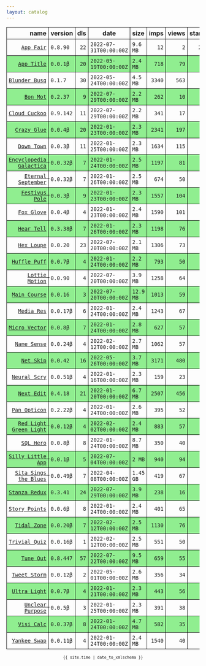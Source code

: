 ```yaml
---
layout: catalog
---
```


<style>
table {
    border-collapse: collapse;
}

td, th {
    border: 1px solid black;
    white-space: nowrap;
}

th, td {
    padding: 5px;
}

tr:nth-child(even) {
    background-color: Lightgreen;
}
</style>

| name | version | dls | date | size | imps | views | stars | issues | category |
| ---: | :------ | --: | ---- | :--- | ---: | ----: | -----:| -----: | :------- |
| [``App Fair``](https://appfair.app) | ``0.8.90`` | `22` | `2022-07-31T00:00:00Z` | `9.6 MB` | `12` | `2` | `25` | [``5``](https://github.com/App-Fair/App/issues) |  |
| [``App Title``](https://App-Title.github.io/App/) | ``0.0.1β`` | `20` | `2022-05-19T00:00:00Z` | `2.4 MB` | `718` | `79` | `0` | `0` |  |
| [``Blunder Busq``](https://www.blunderbusq.app) | ``0.1.7`` | `30` | `2022-05-24T00:00:00Z` | `4.5 MB` | `3340` | `563` | `1` | `0` |  |
| [``Bon Mot``](https://Bon-Mot.github.io/App/) | ``0.2.37`` | `9` | `2022-07-29T00:00:00Z` | `2.2 MB` | `262` | `10` | `1` | `0` |  |
| [``Cloud Cuckoo``](https://Cloud-Cuckoo.github.io/App/) | ``0.9.142`` | `11` | `2022-07-29T00:00:00Z` | `2.2 MB` | `341` | `17` | `1` | `0` |  |
| [``Crazy Glue``](https://Crazy-Glue.github.io/App/) | ``0.0.4β`` | `20` | `2022-01-23T00:00:00Z` | `2.3 MB` | `2341` | `197` | `0` | `0` |  |
| [``Down Town``](https://Down-Town.github.io/App/) | ``0.0.3β`` | `11` | `2022-01-25T00:00:00Z` | `2.3 MB` | `1634` | `115` | `0` | `0` |  |
| [``Encyclopedia Galactica``](https://Encyclopedia-Galactica.github.io/App/) | ``0.0.32β`` | `7` | `2022-01-24T00:00:00Z` | `2.5 MB` | `1197` | `81` | `0` | `0` |  |
| [``Eternal September``](https://Eternal-September.github.io/App/) | ``0.0.32β`` | `7` | `2022-01-26T00:00:00Z` | `2.5 MB` | `674` | `50` | `0` | `0` |  |
| [``Festivus Pole``](https://Festivus-Pole.github.io/App/) | ``0.0.3β`` | `9` | `2022-01-23T00:00:00Z` | `2.3 MB` | `1557` | `104` | `0` | `0` |  |
| [``Fox Glove``](https://Fox-Glove.github.io/App/) | ``0.0.4β`` | `4` | `2022-01-23T00:00:00Z` | `2.4 MB` | `1590` | `101` | `0` | `0` |  |
| [``Hear Tell``](https://Hear-Tell.github.io/App/) | ``0.3.38β`` | `7` | `2022-01-26T00:00:00Z` | `2.3 MB` | `1198` | `76` | `0` | `0` |  |
| [``Hex Loupe``](https://Hex-Loupe.github.io/App/) | ``0.0.20`` | `23` | `2022-07-20T00:00:00Z` | `2.1 MB` | `1306` | `73` | `0` | `0` |  |
| [``Huffle Puff``](https://Huffle-Puff.github.io/App/) | ``0.0.7β`` | `4` | `2022-01-24T00:00:00Z` | `2.2 MB` | `793` | `50` | `0` | `0` |  |
| [``Lottie Motion``](https://Lottie-Motion.github.io/App/) | ``0.0.90`` | `4` | `2022-07-20T00:00:00Z` | `3.9 MB` | `1258` | `64` | `0` | `0` |  |
| [``Main Course``](https://Main-Course.github.io/App/) | ``0.0.16`` | `3` | `2022-07-20T00:00:00Z` | `12.9 MB` | `1013` | `59` | `0` | `0` |  |
| [``Media Res``](https://Media-Res.github.io/App/) | ``0.0.17β`` | `6` | `2022-01-24T00:00:00Z` | `2.4 MB` | `1243` | `67` | `0` | `0` |  |
| [``Micro Vector``](https://Micro-Vector.github.io/App/) | ``0.0.8β`` | `7` | `2022-01-24T00:00:00Z` | `2.8 MB` | `627` | `57` | `0` | `0` |  |
| [``Name Sense``](https://Name-Sense.github.io/App/) | ``0.0.24β`` | `4` | `2022-02-12T00:00:00Z` | `2.7 MB` | `1062` | `57` | `0` | `0` |  |
| [``Net Skip``](https://Net-Skip.github.io/App/) | ``0.0.42`` | `16` | `2022-05-26T00:00:00Z` | `3.7 MB` | `3171` | `480` | `0` | `0` |  |
| [``Neural Scry``](https://Neural-Scry.github.io/App/) | ``0.0.51β`` | `4` | `2022-01-16T00:00:00Z` | `2.3 MB` | `159` | `23` | `0` | `0` |  |
| [``Next Edit``](https://Next-Edit.github.io/App/) | ``0.4.18`` | `21` | `2022-01-20T00:00:00Z` | `6.7 MB` | `2507` | `456` | `0` | `0` |  |
| [``Pan Opticon``](https://Pan-Opticon.github.io/App/) | ``0.2.22β`` | `4` | `2022-01-24T00:00:00Z` | `2.6 MB` | `395` | `52` | `0` | `0` |  |
| [``Red Light Green Light``](https://Red-Light-Green-Light.github.io/App/) | ``0.0.12β`` | `4` | `2022-02-02T00:00:00Z` | `2.4 MB` | `883` | `57` | `0` | `0` |  |
| [``SQL Hero``](https://SQL-Hero.github.io/App/) | ``0.0.8β`` | `8` | `2022-01-24T00:00:00Z` | `8.7 MB` | `350` | `40` | `0` | `0` |  |
| [``Silly Little App``](https://Silly-Little-App.github.io/App/) | ``0.0.1β`` | `5` | `2022-07-04T00:00:00Z` | `2 MB` | `940` | `94` | `0` | `0` |  |
| [``Sita Sings the Blues``](https://Sita-Sings-the-Blues.github.io/App/) | ``0.0.49β`` | `7` | `2022-04-08T00:00:00Z` | `1.45 GB` | `419` | `67` | `0` | `0` |  |
| [``Stanza Redux``](https://Stanza-Redux.github.io/App/) | ``0.3.41`` | `24` | `2022-07-29T00:00:00Z` | `3.9 MB` | `238` | `16` | `1` | `0` |  |
| [``Story Points``](https://Story-Points.github.io/App/) | ``0.0.6β`` | `8` | `2022-01-24T00:00:00Z` | `2.4 MB` | `401` | `65` | `0` | `0` |  |
| [``Tidal Zone``](https://Tidal-Zone.github.io/App/) | ``0.0.20β`` | `7` | `2022-02-12T00:00:00Z` | `2.5 MB` | `1130` | `76` | `0` | `0` |  |
| [``Trivial Quiz``](https://Trivial-Quiz.github.io/App/) | ``0.0.16β`` | `1` | `2022-02-12T00:00:00Z` | `2.5 MB` | `551` | `50` | `0` | `0` |  |
| [``Tune Out``](https://Tune-Out.github.io/App/) | ``0.8.447`` | `57` | `2022-07-22T00:00:00Z` | `9.5 MB` | `659` | `55` | `1` | `0` |  |
| [``Tweet Storm``](https://Tweet-Storm.github.io/App/) | ``0.0.12β`` | `2` | `2022-05-01T00:00:00Z` | `2.6 MB` | `356` | `34` | `0` | `0` |  |
| [``Ultra Light``](https://Ultra-Light.github.io/App/) | ``0.0.7β`` | `4` | `2022-01-21T00:00:00Z` | `2.3 MB` | `443` | `56` | `0` | `0` |  |
| [``Unclear Purpose``](https://Unclear-Purpose.github.io/App/) | ``0.0.5β`` | `3` | `2022-01-25T00:00:00Z` | `2.3 MB` | `391` | `38` | `0` | `0` |  |
| [``Visi Calc``](https://Visi-Calc.github.io/App/) | ``0.0.37β`` | `8` | `2022-01-24T00:00:00Z` | `4.7 MB` | `582` | `35` | `0` | `0` |  |
| [``Yankee Swap``](https://Yankee-Swap.github.io/App/) | ``0.0.11β`` | `4` | `2022-01-24T00:00:00Z` | `2.4 MB` | `1540` | `40` | `0` | `0` |  |

<center><small><code>{{ site.time | date_to_xmlschema }}</code></small></center>
